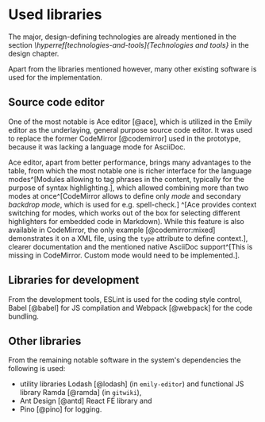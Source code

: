 # Used libraries

The major, design-defining technologies are already mentioned in the section _\hyperref[technologies-and-tools]{Technologies and tools}_ in the design chapter.

Apart from the libraries mentioned however, many other existing software is used for the implementation.

## Source code editor

One of the most notable is Ace editor [@ace], which is utilized in the Emily editor as the underlaying, general purpose source code editor.
It was used to replace the former CodeMirror [@codemirror] used in the prototype, because it was lacking a language mode for AsciiDoc.

Ace editor, apart from better performance, brings many advantages to the table, from which the most notable one is richer interface for the language modes^[Modules allowing to tag phrases in the content, typically for the purpose of syntax highlighting.], which allowed combining more than two modes at once^[CodeMirror allows to define only *mode* and secondary *backdrop mode*, which is used for e.g. spell-check.] ^[Ace provides context switching for modes, which works out of the box for selecting different highlighters for embedded code in Markdown). While this feature is also available in CodeMirror, the only example [@codemirror:mixed] demonstrates it on a XML file, using the `type` attribute to define context.], clearer documentation and the mentioned native AsciiDoc support^[This is missing in CodeMirror. Custom mode would need to be implemented.].

## Libraries for development

From the development tools, ESLint is used for the coding style control, Babel [@babel] for JS compilation and Webpack [@webpack] for the code bundling.

## Other libraries

From the remaining notable software in the system's dependencies the following is used:

- utility libraries Lodash [@lodash] (in `emily-editor`) and functional JS library Ramda [@ramda] (in `gitwiki`),
- Ant Design [@antd] React FE library and
- Pino [@pino] for logging.
